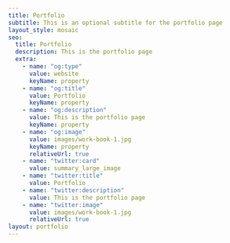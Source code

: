 ```yaml
---
title: Portfolio
subtitle: This is an optional subtitle for the portfolio page
layout_style: mosaic
seo:
  title: Portfolio
  description: This is the portfolio page
  extra:
    - name: "og:type"
      value: website
      keyName: property
    - name: "og:title"
      value: Portfolio
      keyName: property
    - name: "og:description"
      value: This is the portfolio page
      keyName: property
    - name: "og:image"
      value: images/work-book-1.jpg
      keyName: property
      relativeUrl: true
    - name: "twitter:card"
      value: summary_large_image
    - name: "twitter:title"
      value: Portfolio
    - name: "twitter:description"
      value: This is the portfolio page
    - name: "twitter:image"
      value: images/work-book-1.jpg
      relativeUrl: true
layout: portfolio
---
```

